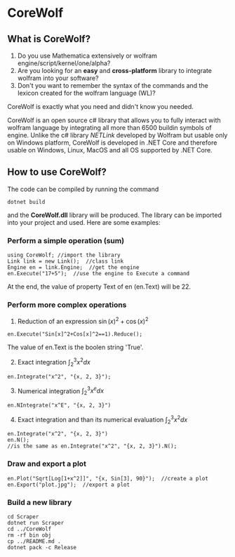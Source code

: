 # CoreWolf

## What is CoreWolf?
1. Do you use Mathematica extensively or wolfram engine/script/kernel/one/alpha?
2. Are you looking for an **easy** and **cross-platform** library to integrate wolfram into your software?
3. Don't you want to remember the syntax of the commands and the lexicon created for the wolfram language (WL)?

CoreWolf is exactly what you need and didn't know you needed.

CoreWolf is an open source c# library that allows you to fully interact with wolfram language by integrating all more than 6500 buildin symbols of engine. Unlike the c# library *NETLink* developed by Wolfram but usable only on Windows platform, CoreWolf is developed in .NET Core and therefore usable on Windows, Linux, MacOS and all OS supported by .NET Core.

## How to use CoreWolf?
The code can be compiled by running the command
```
dotnet build
```
and the **CoreWolf.dll** library will be produced.
The library can be imported into your project and used. Here are some examples:

### Perform a simple operation (sum)
```
using CoreWolf; //import the library
Link link = new Link();  //class link
Engine en = link.Engine;  //get the engine
en.Execute("17+5");  //use the engine to Execute a command
```
At the end, the value of property Text of en (en.Text) will be 22.

### Perform more complex operations
1. Reduction of an expression $\sin\left(x\right)^2+\cos\left(x\right)^2$
```
en.Execute("Sin[x]^2+Cos[x]^2==1).Reduce();
```
The value of en.Text is the boolen string 'True'.

2. Exact integration $\int_{2}^3 x^2 dx$
```
en.Integrate("x^2", "{x, 2, 3}");
```

3. Numerical integration $\int_{2}^3 x^e dx$
```
en.NIntegrate("x^E", "{x, 2, 3}")
```

4. Exact integration and than its numerical evaluation $\int_{2}^3 x^2 dx$
```
en.Integrate("x^2", "{x, 2, 3}")
en.N();
//is the same as en.Integrate("x^2", "{x, 2, 3}").N();
```

### Draw and export a plot
```
en.Plot("Sqrt[Log[1+x^2]]", "{x, Sin[3], 90}");  //create a plot
en.Export("plot.jpg");  //export a plot
```

### Build a new library
```
cd Scraper
dotnet run Scraper
cd ../CoreWolf
rm -rf bin obj
cp ../README.md .
dotnet pack -c Release
```